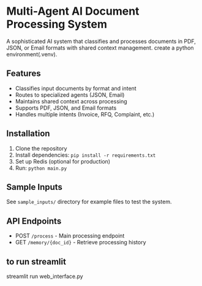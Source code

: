 # Multi-Agent AI Document Processing System

A sophisticated AI system that classifies and processes documents in PDF, JSON, or Email formats with shared context management.
create a python environment(.venv).
## Features

- Classifies input documents by format and intent
- Routes to specialized agents (JSON, Email)
- Maintains shared context across processing
- Supports PDF, JSON, and Email formats
- Handles multiple intents (Invoice, RFQ, Complaint, etc.)

## Installation

1. Clone the repository
2. Install dependencies: `pip install -r requirements.txt`
3. Set up Redis (optional for production)
4. Run: `python main.py`

## Sample Inputs

See `sample_inputs/` directory for example files to test the system.

## API Endpoints

- POST `/process` - Main processing endpoint
- GET `/memory/{doc_id}` - Retrieve processing history

## to run streamlit
streamlit run web_interface.py   
